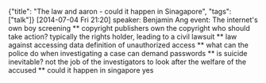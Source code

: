 {"title": "The law and aaron - could it happen in Sinagapore", "tags": ["talk"]}
[2014-07-04 Fri 21:20]
speaker: Benjamin Ang
event: The internet's own boy screening
** copyright
publishers own the copyright
who should take action?
typically the rights holder, leading to a civil lawsuit
** law against accessing data
definition of unauthorized access
** what can the police do when investigating a case
can demand passwords
** is suicide inevitable?
not the job of the investigators to look after the welfare of the accused
** could it happen in singapore
yes
